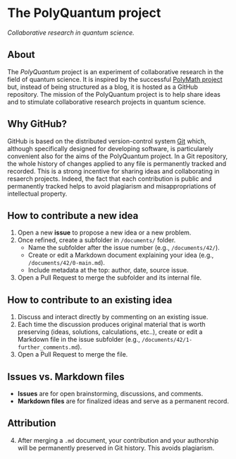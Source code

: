 # The PolyQuantum project
_Collaborative research in quantum science._

## About
The _PolyQuantum_ project is an experiment of collaborative research in the field of quantum science.
It is inspired by the successful [PolyMath project](https://en.wikipedia.org/wiki/Polymath_Project) but, instead of being structured as a blog, it is hosted as a GitHub repository.
The mission of the PolyQuantum project is to help share ideas and to stimulate collaborative research projects in quantum science.

## Why GitHub?
GitHub is based on the distributed version-control system [Git](https://en.wikipedia.org/wiki/Git) which, although specifically designed for developing software, is particularely convenient also for the aims of the PolyQuantum project. In a Git repository, the whole history of changes applied to any file is permanently tracked and recorded. This is a strong incentive for sharing ideas and collaborating in resaerch projects. Indeed, the fact that each contribution is public and permanently tracked helps to avoid plagiarism and misappropriations of intellectual property.

## How to contribute a new idea
1. Open a new **issue** to propose a new idea or a new problem.
2. Once refined, create a subfolder in `/documents/` folder.  
   - Name the subfolder after the issue number (e.g., `/documents/42/`).
   - Create or edit a Markdown document explaining your idea (e.g., `/documents/42/0-main.md`).
   - Include metadata at the top: author, date, source issue.  
3. Open a Pull Request to merge the subfolder and its internal file.  

## How to contribute to an existing idea
1. Discuss and interact directly by commenting on an existing issue.
2. Each time the discussion produces original material that is worth preserving (ideas, solutions, calculations, etc..), create or edit a Markdown file in the issue subfolder (e.g., `/documents/42/1-further_comments.md`).
3. Open a Pull Request to merge the file.  

## Issues vs. Markdown files
- **Issues** are for open brainstorming, discussions, and comments.  
- **Markdown files** are for finalized ideas and serve as a permanent record.  

## Attribution
4. After merging a `.md` document, your contribution and your authorship will be permanently preserved in Git history. This avoids plagiarism.
